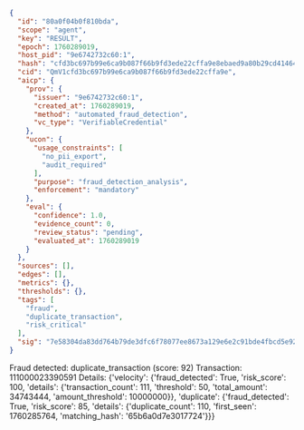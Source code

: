 ```json
{
  "id": "80a0f04b0f810bda",
  "scope": "agent",
  "key": "RESULT",
  "epoch": 1760289019,
  "host_pid": "9e6742732c60:1",
  "hash": "cfd3bc697b99e6ca9b087f66b9fd3ede22cffa9e8ebaed9a80b29cd414649daa",
  "cid": "QmV1cfd3bc697b99e6ca9b087f66b9fd3ede22cffa9e",
  "aicp": {
    "prov": {
      "issuer": "9e6742732c60:1",
      "created_at": 1760289019,
      "method": "automated_fraud_detection",
      "vc_type": "VerifiableCredential"
    },
    "ucon": {
      "usage_constraints": [
        "no_pii_export",
        "audit_required"
      ],
      "purpose": "fraud_detection_analysis",
      "enforcement": "mandatory"
    },
    "eval": {
      "confidence": 1.0,
      "evidence_count": 0,
      "review_status": "pending",
      "evaluated_at": 1760289019
    }
  },
  "sources": [],
  "edges": [],
  "metrics": {},
  "thresholds": {},
  "tags": [
    "fraud",
    "duplicate_transaction",
    "risk_critical"
  ],
  "sig": "7e58304da83dd764b79de3dfc6f78077ee8673a129e6e2c91bde4fbcd5e92cd2"
}
```

Fraud detected: duplicate_transaction (score: 92)
Transaction: 111000023390591
Details: {'velocity': {'fraud_detected': True, 'risk_score': 100, 'details': {'transaction_count': 111, 'threshold': 50, 'total_amount': 34743444, 'amount_threshold': 10000000}}, 'duplicate': {'fraud_detected': True, 'risk_score': 85, 'details': {'duplicate_count': 110, 'first_seen': 1760285764, 'matching_hash': '65b6a0d7e3017724'}}}